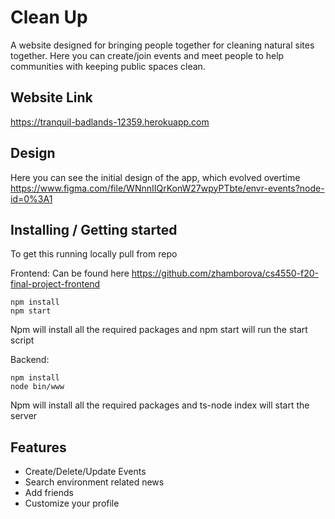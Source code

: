 # Clean Up

A website designed for bringing people together for cleaning natural sites together. Here you can create/join events and meet people to help communities with keeping public spaces clean.


## Website Link 

https://tranquil-badlands-12359.herokuapp.com

## Design 
Here you can see the initial design of the app, which evolved overtime
https://www.figma.com/file/WNnnIIQrKonW27wpyPTbte/envr-events?node-id=0%3A1



## Installing / Getting started

To get this running locally pull from repo

Frontend:
Can be found here https://github.com/zhamborova/cs4550-f20-final-project-frontend
```shell
npm install
npm start
```
Npm will install all the required packages and npm start will run the start script


Backend:

```shell
npm install
node bin/www
```
Npm will install all the required packages and ts-node index will start the server

## Features
* Create/Delete/Update Events
* Search environment related news
* Add friends
* Customize your profile

